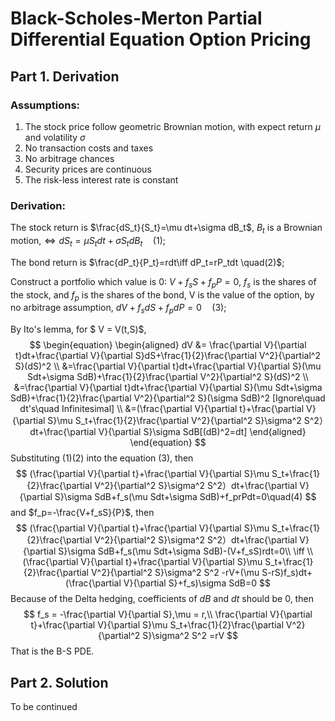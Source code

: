 # Black-Scholes-Merton Partial Differential Equation Option Pricing

## Part 1. Derivation

### Assumptions:

1. The stock price follow geometric Brownian motion, with expect return $\mu$ and volatility $\sigma$
2. No transaction costs and taxes
3. No arbitrage chances
4. Security prices are continuous 
5. The risk-less interest rate is constant

### Derivation:

The stock return is $\frac{dS_t}{S_t}=\mu dt+\sigma dB_t$, $B_t$ is a Brownian motion,$\iff dS_t= \mu S_tdt+\sigma S_tdB_t\quad(1)$;

The bond return is $\frac{dP_t}{P_t}=rdt\iff dP_t=rP_tdt \quad(2)$;

Construct a portfolio which value is 0: $V+f_sS+ f_pP = 0$, $f_s$ is the shares of the stock, and  $f_p$ is the shares of the bond, V is the value of the option, by no arbitrage assumption, $dV+f_sdS+f_pdP = 0\quad(3)$;

By Ito's lemma, for $ V = V(t,S)$,
$$
\begin{equation}
\begin{aligned}
dV &= \frac{\partial V}{\partial t}dt+\frac{\partial V}{\partial S}dS+\frac{1}{2}\frac{\partial V^2}{\partial^2 S}(dS)^2  \\
&=\frac{\partial V}{\partial t}dt+\frac{\partial V}{\partial S}(\mu Sdt+\sigma SdB)+\frac{1}{2}\frac{\partial V^2}{\partial^2 S}(dS)^2  \\
&=\frac{\partial V}{\partial t}dt+\frac{\partial V}{\partial S}(\mu Sdt+\sigma SdB)+\frac{1}{2}\frac{\partial V^2}{\partial^2 S}(\sigma SdB)^2 [Ignore\quad dt's\quad 
Infinitesimal]  \\
&=(\frac{\partial V}{\partial t}+\frac{\partial V}{\partial S}\mu S_t+\frac{1}{2}\frac{\partial V^2}{\partial^2 S}\sigma^2 S^2）dt+\frac{\partial V}{\partial S}\sigma SdB[(dB)^2=dt]
\end{aligned}
\end{equation}
$$
Substituting (1)(2) into the equation (3), then
$$
(\frac{\partial V}{\partial t}+\frac{\partial V}{\partial S}\mu S_t+\frac{1}{2}\frac{\partial V^2}{\partial^2 S}\sigma^2 S^2）dt+\frac{\partial V}{\partial S}\sigma SdB+f_s(\mu Sdt+\sigma SdB)+f_prPdt=0\quad(4)
$$
and $f_p=-\frac{V+f_sS}{P}$, then 
$$
(\frac{\partial V}{\partial t}+\frac{\partial V}{\partial S}\mu S_t+\frac{1}{2}\frac{\partial V^2}{\partial^2 S}\sigma^2 S^2）dt+\frac{\partial V}{\partial S}\sigma SdB+f_s(\mu Sdt+\sigma SdB)-(V+f_sS)rdt=0\\
\iff  \\
(\frac{\partial V}{\partial t}+\frac{\partial V}{\partial S}\mu S_t+\frac{1}{2}\frac{\partial V^2}{\partial^2 S}\sigma^2 S^2 -rV+(\mu S-rS)f_s)dt+(\frac{\partial V}{\partial S}+f_s)\sigma SdB=0
$$
Because of the Delta hedging, coefficients of $dB$ and $dt$ should be 0, then
$$
f_s = -\frac{\partial V}{\partial S},\mu = r,\\
\frac{\partial V}{\partial t}+\frac{\partial V}{\partial S}\mu S_t+\frac{1}{2}\frac{\partial V^2}{\partial^2 S}\sigma^2 S^2 =rV
$$
That is the B-S PDE.

## Part 2. Solution

To be continued
